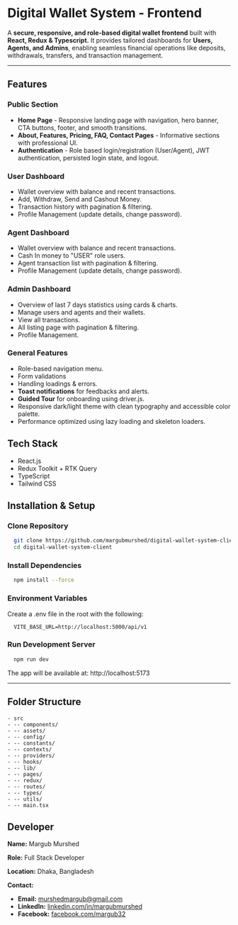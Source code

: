 # Digital Wallet System - Frontend

A **secure, responsive, and role-based digital wallet frontend** built with **React, Redux & Typescript.**
It provides tailored dashboards for **Users, Agents, and Admins**, enabling seamless financial operations like deposits, withdrawals, transfers, and transaction management.

---

## Features

### Public Section
- **Home Page** - Responsive landing page with navigation, hero banner, CTA buttons, footer, and smooth transitions.
- **About, Features, Pricing, FAQ, Contact Pages** - Informative sections with professional UI.
- **Authentication** - Role based login/registration (User/Agent), JWT authentication, persisted login state, and logout.

### User Dashboard
- Wallet overview with balance and recent transactions.
- Add, Withdraw, Send and Cashout Money.
- Transaction history with pagination & filtering.
- Profile Management (update details, change password).

### Agent Dashboard
- Wallet overview with balance and recent transactions.
- Cash In money to "USER" role users.
- Agent transaction list with pagination & filtering.
- Profile Management (update details, change password).

### Admin Dashboard
- Overview of last 7 days statistics using cards & charts.
- Manage users and agents and their wallets.
- View all transactions.
- All listing page with pagination & filtering.
- Profile Management.

### General Features
- Role-based navigation menu.
- Form validations
- Handling loadings & errors.
- **Toast notifications** for feedbacks and alerts.
- **Guided Tour** for onboarding using driver.js.
- Responsive dark/light theme with clean typography and accessible color palette.
- Performance optimized using lazy loading and skeleton loaders.


## Tech Stack
- React.js
- Redux Toolkit + RTK Query
- TypeScript
- Tailwind CSS

## Installation & Setup

### Clone Repository
```bash
  git clone https://github.com/margubmurshed/digital-wallet-system-client.git
  cd digital-wallet-system-client
```
### Install Dependencies
```bash
  npm install --force
```

### Environment Variables
Create a .env file in the root with the following:
```env
  VITE_BASE_URL=http://localhost:5000/api/v1
```

### Run Development Server
```bash
  npm run dev
```
The app will be available at:
http://localhost:5173

---

## Folder Structure

```Digital Wallet System/
- src
- -- components/
- -- assets/
- -- config/
- -- constants/
- -- contexts/
- -- providers/
- -- hooks/
- -- lib/
- -- pages/
- -- redux/
- -- routes/
- -- types/
- -- utils/
- -- main.tsx
```

## Developer
**Name:** Margub Murshed

**Role:** Full Stack Developer

**Location:** Dhaka, Bangladesh

**Contact:**
- **Email:** murshedmargub@gmail.com
- **LinkedIn:** [linkedin.com/in/margubmurshed](https://linkedin.com/in/margubmurshed)
- **Facebook:** [facebook.com/margub32](https://facebook.com/margub32)